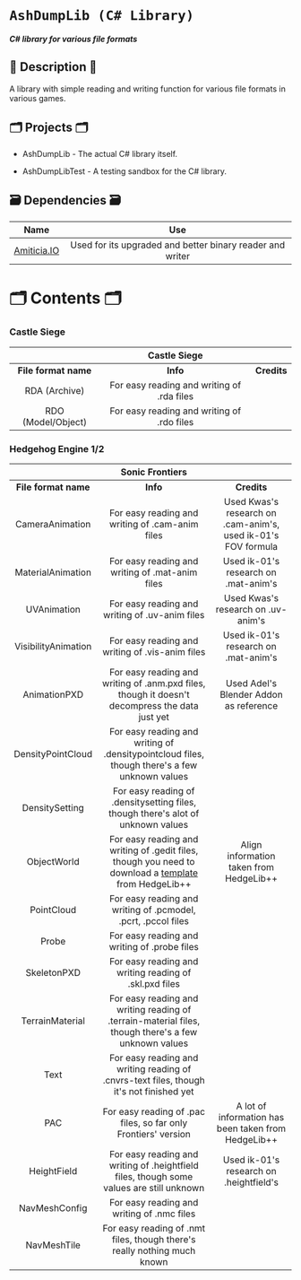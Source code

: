 # `AshDumpLib (C# Library)`

**_C# library for various file formats_**

## 📜 Description 📜

A library with simple reading and writing function for various file formats in various games.

## 🗂️ Projects 🗂️

- AshDumpLib - The actual C# library itself.

- AshDumpLibTest - A testing sandbox for the C# library.

## 🗃 Dependencies 🗃

|                                                     Name                                                      |                            Use                            |
| :-----------------------------------------------------------------------------------------------------------: | :-------------------------------------------------------: |
| [Amiticia.IO](<[https://github.com/tge-was-taken/Amicitia.IO](https://github.com/tge-was-taken/Amicitia.IO)>) | Used for its upgraded and better binary reader and writer |

# 🗂️ Contents 🗂️

### Castle Siege

|                      |              **Castle Siege**              |             |
| :------------------: | :----------------------------------------: | :---------: |
| **File format name** |                  **Info**                  | **Credits** |
|    RDA (Archive)     | For easy reading and writing of .rda files |             |
|  RDO (Model/Object)  | For easy reading and writing of .rdo files |             |

### Hedgehog Engine 1/2

|                      |                                                                              **Sonic Frontiers**                                                                               |                                                               |
| :------------------: | :----------------------------------------------------------------------------------------------------------------------------------------------------------------------------: | :-----------------------------------------------------------: |
| **File format name** |                                                                                    **Info**                                                                                    |                          **Credits**                          |
|   CameraAnimation    |                                                                For easy reading and writing of .cam-anim files                                                                 | Used Kwas's research on .cam-anim's, used ik-01's FOV formula |
|  MaterialAnimation   |                                                                For easy reading and writing of .mat-anim files                                                                 |             Used ik-01's research on .mat-anim's              |
|     UVAnimation      |                                                                 For easy reading and writing of .uv-anim files                                                                 |              Used Kwas's research on .uv-anim's               |
| VisibilityAnimation  |                                                                For easy reading and writing of .vis-anim files                                                                 |             Used ik-01's research on .mat-anim's              |
|     AnimationPXD     |                                         For easy reading and writing of .anm.pxd files, though it doesn't decompress the data just yet                                         |            Used Adel's Blender Addon as reference             |
|  DensityPointCloud   |                                         For easy reading and writing of .densitypointcloud files, though there's a few unknown values                                          |                                                               |
|    DensitySetting    |                                                For easy reading of .densitysetting files, though there's alot of unknown values                                                |                                                               |
|     ObjectWorld      | For easy reading and writing of .gedit files, though you need to download a [template](https://github.com/Radfordhound/HedgeLib/tree/HedgeLib%2B%2B/Templates) from HedgeLib++ |            Align information taken from HedgeLib++            |
|      PointCloud      |                                                         For easy reading and writing of .pcmodel, .pcrt, .pccol files                                                          |                                                               |
|        Probe         |                                                                  For easy reading and writing of .probe files                                                                  |                                                               |
|     SkeletonPXD      |                                                             For easy reading and writing reading of .skl.pxd files                                                             |                                                               |
|   TerrainMaterial    |                                      For easy reading and writing reading of .terrain-material files, though there's a few unknown values                                      |                                                               |
|         Text         |                                            For easy reading and writing reading of .cnvrs-text files, though it's not finished yet                                             |                                                               |
|         PAC          |                                                         For easy reading of .pac files, so far only Frontiers' version                                                         |      A lot of information has been taken from HedgeLib++      |
|     HeightField      |                                            For easy reading and writing of .heightfield files, though some values are still unknown                                            |            Used ik-01's research on .heightfield's            |
|    NavMeshConfig     |                                                                   For easy reading and writing of .nmc files                                                                   |                                                               |
|     NavMeshTile      |                                                    For easy reading of .nmt files, though there's really nothing much known                                                    |                                                               |
